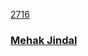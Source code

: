 <a class="card" href="#">
<div class="card__background"></div>
<div class="card__content">
    <p class="card__category">2716</p>
    <h3 class="card__heading">Mehak Jindal</h3>
</div>
</a>
